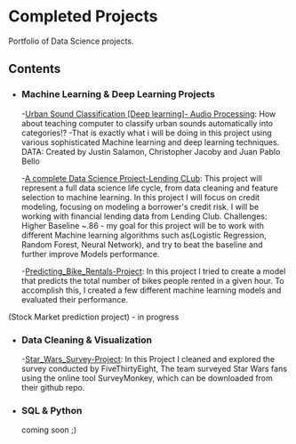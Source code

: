 # Completed Projects
Portfolio of Data Science projects.
## Contents

- ### Machine Learning & Deep Learning Projects
  -[Urban Sound Classification [Deep learning]- Audio Processing](https://github.com/vikramlucky/Springboard/tree/master/Capstone_Project_2):
	How about teaching computer to classify urban sounds automatically into categories!? -That is exactly what i will be doing in this project using various sophisticated Machine learning and deep learning techniques.
	DATA: Created by Justin Salamon, Christopher Jacoby and Juan Pablo Bello

	-[A complete Data Science Project-Lending CLub](https://github.com/vikramlucky/Portfolio/blob/master/lending_club/A_Complete_Data_Science_Project.ipynb): This project will represent a full data science life cycle, from data cleaning and feature selection to machine learning. In this project I will focus on credit modeling, focusing on modeling a borrower's credit risk. I will be working with financial lending data from Lending Club.
Challenges: Higher Baseline ~.86 - my goal for this project will be to work with different Machine learning algorithms such as(Logistic Regression, Random Forest, Neural Network), and try to beat the baseline and further improve Models performance.

	-[Predicting_Bike_Rentals-Project](https://github.com/vikramlucky/Portfolio/blob/master/Predicting_Bike_Rentals/Predicting_Bike_Rentals-Project.ipynb): In this project I tried to create a model that predicts the total number of bikes people rented in a given hour. To accomplish this, I created a few different machine learning models and evaluated their performance.

(Stock Market prediction project) - in progress <br>

- ### Data Cleaning & Visualization
	-[Star_Wars_Survey-Project](https://github.com/vikramlucky/Portfolio/blob/master/Project_%20Star%20Wars%20Survey/Data%20Cleaning%20and%20Visualization.ipynb): In this Project I cleaned and explored the survey conducted by FiveThirtyEight, The team surveyed Star Wars fans using the online tool SurveyMonkey, which can be downloaded from their github repo.
- ### SQL & Python
	coming soon ;)
